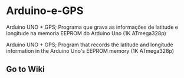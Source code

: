 # Arduino-e-GPS
Arduino UNO + GPS; Programa que grava as informações de latitude e longitude na memoria EEPROM do Arduino Uno (1K ATmega328p)

Arduino UNO + GPS; Program that records the latitude and longitude information in the Arduino Uno's EEPROM memory (1K ATmega328p)

## Go to Wiki
